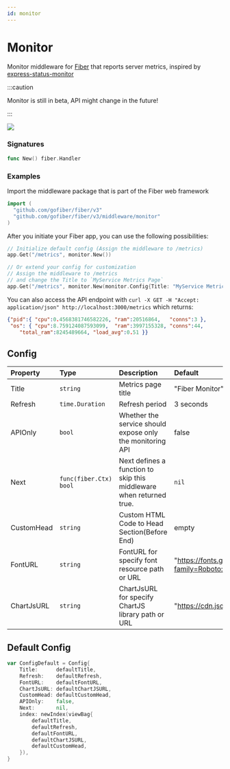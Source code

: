 ```yaml
---
id: monitor
---
```


# Monitor

Monitor middleware for [Fiber](https://github.com/gofiber/fiber) that reports server metrics, inspired by [express-status-monitor](https://github.com/RafalWilinski/express-status-monitor)

:::caution

Monitor is still in beta, API might change in the future!

:::

![](https://i.imgur.com/nHAtBpJ.gif)

### Signatures
```go
func New() fiber.Handler
```

### Examples
Import the middleware package that is part of the Fiber web framework

```go
import (
  "github.com/gofiber/fiber/v3"
  "github.com/gofiber/fiber/v3/middleware/monitor"
)
```

After you initiate your Fiber app, you can use the following possibilities:
```go
// Initialize default config (Assign the middleware to /metrics)
app.Get("/metrics", monitor.New())

// Or extend your config for customization
// Assign the middleware to /metrics
// and change the Title to `MyService Metrics Page`
app.Get("/metrics", monitor.New(monitor.Config{Title: "MyService Metrics Page"}))
```
You can also access the API endpoint with
`curl -X GET -H "Accept: application/json" http://localhost:3000/metrics` which returns:
```json
{"pid":{ "cpu":0.4568381746582226, "ram":20516864,   "conns":3 },
 "os": { "cpu":8.759124087593099,  "ram":3997155328, "conns":44,
    "total_ram":8245489664, "load_avg":0.51 }}
```

## Config

| Property   | Type                    | Description                                                         | Default                                                                     |
|:-----------|:------------------------|:--------------------------------------------------------------------|:----------------------------------------------------------------------------|
| Title      | `string`                | Metrics page title                                                  | "Fiber Monitor"                                                             |
| Refresh    | `time.Duration`         | Refresh period                                                      | 3 seconds                                                                   |
| APIOnly    | `bool`                  | Whether the service should expose only the monitoring API           | false                                                                       |
| Next       | `func(fiber.Ctx) bool` | Next defines a function to skip this middleware when returned true. | `nil`                                                                       |
| CustomHead | `string`                | Custom HTML Code to Head Section(Before End)                        | empty                                                                       |
| FontURL    | `string`                | FontURL for specify font resource path or URL                       | "https://fonts.googleapis.com/css2?family=Roboto:wght@400;900&display=swap" |
| ChartJsURL | `string`                | ChartJsURL for specify ChartJS library path or URL                  | "https://cdn.jsdelivr.net/npm/chart.js@2.9/dist/Chart.bundle.min.js"        |

## Default Config

```go
var ConfigDefault = Config{
	Title:      defaultTitle,
	Refresh:    defaultRefresh,
	FontURL:    defaultFontURL,
	ChartJsURL: defaultChartJSURL,
	CustomHead: defaultCustomHead,
	APIOnly:    false,
	Next:       nil,
	index: newIndex(viewBag{
		defaultTitle,
		defaultRefresh,
		defaultFontURL,
		defaultChartJSURL,
		defaultCustomHead,
	}),
}
```
